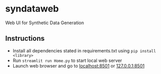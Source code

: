 # syndataweb
Web UI for Synthetic Data Generation

## Instructions
- Install all dependencies stated in requirements.txt using ```pip install <library>``` 
- Run ```streamlit run Home.py``` to start local web server 
- Launch web browser and go to [localhost:8501](http://localhost:8501) or [127.0.0.1:8501](http://127.0.0.1:8501)
